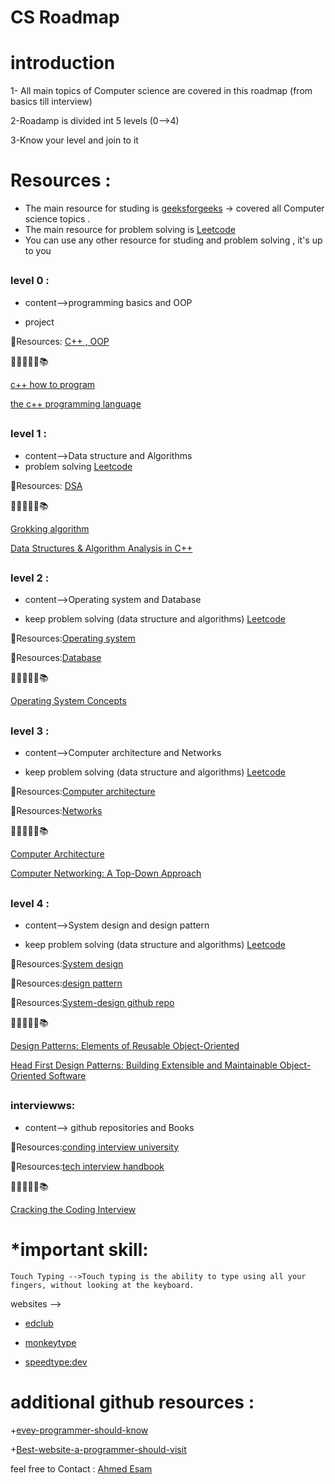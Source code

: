 # CS Roadmap

# introduction
1- All main topics of Computer science are covered in this roadmap (from basics till interview)

2-Roadamp is divided int 5 levels (0-->4)

3-Know your level and join to it

# Resources :
+ The main resource for studing is [geeksforgeeks](https://www.geeksforgeeks.org/) -> covered all Computer science topics .
+ The main resource for problem solving is [Leetcode](https://leetcode.com/problemset/)
+ You can use any other resource for studing and problem solving , it's up to you 

##
### level 0 :
 + content-->programming basics 
and OOP

+ project

 💎Resources: [C++ , OOP](https://www.geeksforgeeks.org/c-plus-plus/)

 
   📖📕📔📗📘📚 
   
   [c++ how to program](https://www.amazon.com/How-Program-10th-Paul-Deitel/dp/9332585733)
   
   [the c++ programming language ](https://a.co/d/9zW7nME)
   


##
### level 1 :
 + content-->Data structure
and Algorithms
 + problem solving  [Leetcode](https://leetcode.com/problemset/)

  💎Resources: [DSA](https://www.geeksforgeeks.org/learn-data-structures-and-algorithms-dsa-tutorial/?ref=shm)

📖📕📔📗📘📚
 
[Grokking algorithm](https://a.co/d/eSXrera)


[Data Structures & Algorithm Analysis in C++](https://a.co/d/62TaU4i)
##
### level 2 :
 + content-->Operating system and Database

+ keep problem solving (data structure and algorithms)  [Leetcode](https://leetcode.com/problemset/)

💎Resources:[Operating system](https://www.geeksforgeeks.org/operating-systems/?ref=shm)

💎Resources:[Database](https://www.geeksforgeeks.org/dbms/?ref=shm)

📖📕📔📗📘📚

[Operating System Concepts](https://a.co/d/76pZBdh)




##
### level 3 :
 + content-->Computer architecture and Networks
  
+ keep problem solving (data structure and algorithms)  [Leetcode](https://leetcode.com/problemset/)

💎Resources:[Computer architecture](https://www.geeksforgeeks.org/computer-organization-and-architecture-tutorials/?ref=shm)

💎Resources:[Networks](https://www.geeksforgeeks.org/basics-computer-networking/?ref=header_outind)

📖📕📔📗📘📚

[Computer Architecture](https://a.co/d/4ni073R)

[Computer Networking: A Top-Down Approach](https://a.co/d/f5QCdZi)
##
### level 4 :
 + content-->System design and design pattern

  + keep problem solving (data structure and algorithms)  [Leetcode](https://leetcode.com/problemset/)

💎Resources:[System design](https://www.geeksforgeeks.org/system-design-tutorial/)

💎Resources:[design pattern](https://www.geeksforgeeks.org/software-design-patterns/?ref=shm)

💎Resources:[System-design  github repo](https://github.com/donnemartin/system-design-primer)

📖📕📔📗📘📚

[Design Patterns: Elements of Reusable Object-Oriented](https://a.co/d/8wVlv9j)

[Head First Design Patterns: Building Extensible and Maintainable Object-Oriented Software](https://a.co/d/4IhZ37O)

##
### interviewws:
 + content--> github repositories
and Books

💎Resources:[conding interview university](https://github.com/jwasham/coding-interview-university)

💎Resources:[tech interview handbook](https://github.com/yangshun/tech-interview-handbook)

📖📕📔📗📘📚

[Cracking the Coding Interview](https://a.co/d/aDQmymi)

#

#

# *important skill:
    Touch Typing -->Touch typing is the ability to type using all your fingers, without looking at the keyboard.
 websites -->

+ [edclub](https://www.edclub.com/)


+ [monkeytype](https://monkeytype.com/)

+ [speedtype:dev](https://www.speedtyper.dev/)

#
#

# additional github resources :
 +[evey-programmer-should-know](https://github.com/mtdvio/every-programmer-should-know)

 +[Best-website-a-programmer-should-visit](https://github.com/sdmg15/Best-websites-a-programmer-should-visit)


feel free to Contact :
[Ahmed Esam](https://www.linkedin.com/in/ahmed-esam-009983277/)


